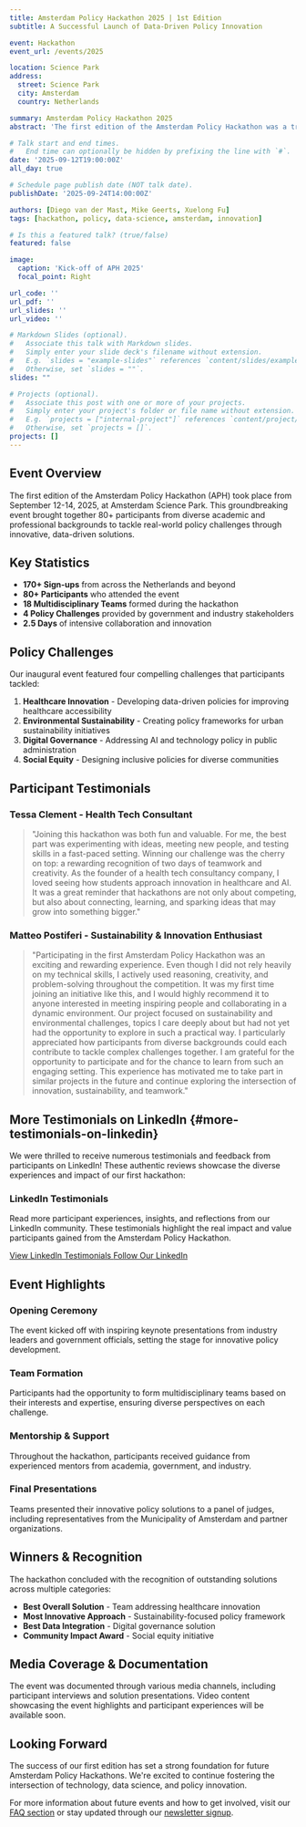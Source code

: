 ```yaml
---
title: Amsterdam Policy Hackathon 2025 | 1st Edition
subtitle: A Successful Launch of Data-Driven Policy Innovation

event: Hackathon
event_url: /events/2025

location: Science Park
address:
  street: Science Park
  city: Amsterdam
  country: Netherlands

summary: Amsterdam Policy Hackathon 2025
abstract: 'The first edition of the Amsterdam Policy Hackathon was a tremendous success, bringing together 80+ participants from diverse backgrounds to tackle real-world policy challenges through data-driven solutions.'

# Talk start and end times.
#   End time can optionally be hidden by prefixing the line with `#`.
date: '2025-09-12T19:00:00Z'
all_day: true

# Schedule page publish date (NOT talk date).
publishDate: '2025-09-24T14:00:00Z'

authors: [Diego van der Mast, Mike Geerts, Xuelong Fu]
tags: [hackathon, policy, data-science, amsterdam, innovation]

# Is this a featured talk? (true/false)
featured: false

image:
  caption: 'Kick-off of APH 2025'
  focal_point: Right

url_code: ''
url_pdf: ''
url_slides: ''
url_video: ''

# Markdown Slides (optional).
#   Associate this talk with Markdown slides.
#   Simply enter your slide deck's filename without extension.
#   E.g. `slides = "example-slides"` references `content/slides/example-slides.md`.
#   Otherwise, set `slides = ""`.
slides: ""

# Projects (optional).
#   Associate this post with one or more of your projects.
#   Simply enter your project's folder or file name without extension.
#   E.g. `projects = ["internal-project"]` references `content/project/deep-learning/index.md`.
#   Otherwise, set `projects = []`.
projects: []
---
```


## Event Overview

The first edition of the Amsterdam Policy Hackathon (APH) took place from September 12-14, 2025, at Amsterdam Science Park. This groundbreaking event brought together 80+ participants from diverse academic and professional backgrounds to tackle real-world policy challenges through innovative, data-driven solutions.

## Key Statistics

- **170+ Sign-ups** from across the Netherlands and beyond
- **80+ Participants** who attended the event
- **18 Multidisciplinary Teams** formed during the hackathon
- **4 Policy Challenges** provided by government and industry stakeholders
- **2.5 Days** of intensive collaboration and innovation

## Policy Challenges

Our inaugural event featured four compelling challenges that participants tackled:

1. **Healthcare Innovation** - Developing data-driven policies for improving healthcare accessibility
2. **Environmental Sustainability** - Creating policy frameworks for urban sustainability initiatives
3. **Digital Governance** - Addressing AI and technology policy in public administration
4. **Social Equity** - Designing inclusive policies for diverse communities

## Participant Testimonials

### Tessa Clement - Health Tech Consultant

> "Joining this hackathon was both fun and valuable. For me, the best part was experimenting with ideas, meeting new people, and testing skills in a fast-paced setting. Winning our challenge was the cherry on top: a rewarding recognition of two days of teamwork and creativity. As the founder of a health tech consultancy company, I loved seeing how students approach innovation in healthcare and AI. It was a great reminder that hackathons are not only about competing, but also about connecting, learning, and sparking ideas that may grow into something bigger."

### Matteo Postiferi - Sustainability & Innovation Enthusiast

> "Participating in the first Amsterdam Policy Hackathon was an exciting and rewarding experience. Even though I did not rely heavily on my technical skills, I actively used reasoning, creativity, and problem-solving throughout the competition. It was my first time joining an initiative like this, and I would highly recommend it to anyone interested in meeting inspiring people and collaborating in a dynamic environment. Our project focused on sustainability and environmental challenges, topics I care deeply about but had not yet had the opportunity to explore in such a practical way. I particularly appreciated how participants from diverse backgrounds could each contribute to tackle complex challenges together. I am grateful for the opportunity to participate and for the chance to learn from such an engaging setting. This experience has motivated me to take part in similar projects in the future and continue exploring the intersection of innovation, sustainability, and teamwork."

## More Testimonials on LinkedIn {#more-testimonials-on-linkedin}

We were thrilled to receive numerous testimonials and feedback from participants on LinkedIn! These authentic reviews showcase the diverse experiences and impact of our first hackathon:

<div class="linkedin-testimonials">
  <div class="linkedin-section">
    <div class="linkedin-header">
      <i class="fab fa-linkedin"></i>
      <h3>LinkedIn Testimonials</h3>
    </div>
    <p class="linkedin-description">
      Read more participant experiences, insights, and reflections from our LinkedIn community. These testimonials highlight the real impact and value participants gained from the Amsterdam Policy Hackathon.
    </p>
    <div class="linkedin-links">
      <a href="[YOUR_LINKEDIN_POST_URL]" class="linkedin-link" target="_blank" rel="noopener">
        <i class="fab fa-linkedin"></i>
        View LinkedIn Testimonials
      </a>
      <a href="[YOUR_LINKEDIN_COMPANY_PAGE]" class="linkedin-link secondary" target="_blank" rel="noopener">
        <i class="fas fa-building"></i>
        Follow Our LinkedIn
      </a>
    </div>
  </div>
</div>

## Event Highlights

### Opening Ceremony
The event kicked off with inspiring keynote presentations from industry leaders and government officials, setting the stage for innovative policy development.

### Team Formation
Participants had the opportunity to form multidisciplinary teams based on their interests and expertise, ensuring diverse perspectives on each challenge.

### Mentorship & Support
Throughout the hackathon, participants received guidance from experienced mentors from academia, government, and industry.

### Final Presentations
Teams presented their innovative policy solutions to a panel of judges, including representatives from the Municipality of Amsterdam and partner organizations.

## Winners & Recognition

The hackathon concluded with the recognition of outstanding solutions across multiple categories:

- **Best Overall Solution** - Team addressing healthcare innovation
- **Most Innovative Approach** - Sustainability-focused policy framework
- **Best Data Integration** - Digital governance solution
- **Community Impact Award** - Social equity initiative

## Media Coverage & Documentation

The event was documented through various media channels, including participant interviews and solution presentations. Video content showcasing the event highlights and participant experiences will be available soon.

## Looking Forward

The success of our first edition has set a strong foundation for future Amsterdam Policy Hackathons. We're excited to continue fostering the intersection of technology, data science, and policy innovation.

For more information about future events and how to get involved, visit our [FAQ section](/faq) or stay updated through our [newsletter signup](https://forms.gle/iqDdhpaUhu2fL3sU8).